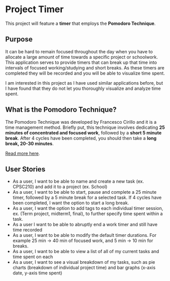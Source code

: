 # Project Timer

This project will feature a **timer** that employs the **Pomodoro Technique**. 

## Purpose

It can be hard to remain focused throughout the day when you have to allocate a large amount of time towards a specific project or schoolwork. This application serves to provide timers that can break up that time into intervals of focused working/studying and short breaks. As these timers are completed they will be recorded and you will be able to visualize time spent. 

I am interested in this project as I have used similar applications before, but I have found that they do not let you thoroughly visualize and analyze time spent.

## What is the Pomodoro Technique?

The Pomodoro Technique was developed by Francesco Cirillo and it is a time management method. Briefly put, this technique involves dedicating **25 minutes of concentrated and focused work**, followed by a **short 5 minute break**. After 4 cycles have been completed, you should then take a **long break, 20-30 minutes**.

[Read more here](https://en.wikipedia.org/wiki/Pomodoro_Technique).

## User Stories

- As a user, I want to be able to name and create a new task (ex. CPSC210) and add it to a project (ex. School)
- As a user, I want to be able to start, pause and complete a 25 minute timer, followed by a 5 minute break for a selected task. If 4 cycles have been completed, I want the option to start a long break.
- As a user, I want the option to add tags to each individual timer session, ex. (Term project, midterm1, final), to further specify time spent within a task.
- As a user I want to be able to abruptly end a work timer and still have time recorded
- As a user, I want to be able to modify the default timer durations. For example 25 min -> 40 min of focused work, and 5 min -> 10 min for breaks.
- As a user, I want to be able to view a list of all of my current tasks and time spent on each
- As a user, I want to see a visual breakdown of my tasks, such as pie charts (breakdown of individual project time) and bar graphs (x-axis date, y-axis time spent) 
